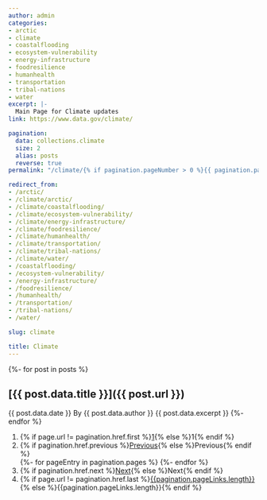 ```yaml
---
author: admin
categories:
- arctic
- climate
- coastalflooding
- ecosystem-vulnerability
- energy-infrastructure
- foodresilience
- humanhealth
- transportation
- tribal-nations
- water
excerpt: |-
  Main Page for Climate updates
link: https://www.data.gov/climate/

pagination:
  data: collections.climate
  size: 2
  alias: posts
  reverse: true
permalink: "/climate/{% if pagination.pageNumber > 0 %}{{ pagination.pageNumber | plus: 1 }}/index.html{% endif %}"

redirect_from:
- /arctic/
- /climate/arctic/
- /climate/coastalflooding/
- /climate/ecosystem-vulnerability/
- /climate/energy-infrastructure/
- /climate/foodresilience/
- /climate/humanhealth/
- /climate/transportation/
- /climate/tribal-nations/
- /climate/water/
- /coastalflooding/
- /ecosystem-vulnerability/
- /energy-infrastructure/
- /foodresilience/
- /humanhealth/
- /transportation/
- /tribal-nations/
- /water/

slug: climate

title: Climate
---
```


{%- for post in posts %}
## [{{ post.data.title }}]({{ post.url }})
{{ post.data.date }} By {{ post.data.author }}
{{ post.data.excerpt }}
{%- endfor %}

<nav aria-labelledby="my-pagination">
  <ol>
    <li>{% if page.url != pagination.href.first %}<a href="{{ pagination.href.first }}">1</a>{% else %}1{% endif %}</li>
    <li>{% if pagination.href.previous %}<a href="{{ pagination.href.previous }}">Previous</a>{% else %}Previous{% endif %}</li>
{%- for pageEntry in pagination.pages %}
{%- endfor %}
    <li>{% if pagination.href.next %}<a href="{{ pagination.href.next }}">Next</a>{% else %}Next{% endif %}</li>
    <li>{% if page.url != pagination.href.last %}<a href="{{ pagination.href.last }}">{{pagination.pageLinks.length}}</a>{% else %}{{pagination.pageLinks.length}}{% endif %}</li>
  </ol>
</nav>
